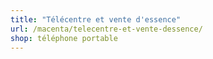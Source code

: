 ```yaml
---
title: "Télécentre et vente d'essence"
url: /macenta/telecentre-et-vente-dessence/
shop: téléphone portable
---
```

